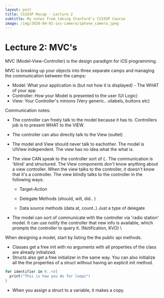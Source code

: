 ```yaml
---
layout: post
title: CS193P Recap - Lecture 2
subtitle: My notes from taking Stanford's CS193P Course
image: /img/2020-04-01-ios-camera/iphone_camera.jpeg
---
```


# Lecture 2: MVC's

MVC (Model-View-Controller) is the design paradigm for iOS programming.

MVC is breaking up your objects into three separate camps and managing the communication between the camps:

- Model: What your application is (but not how it is displayed) - The WHAT of your app
- Controller: How your Model is presented to the user (UI Logic)
- View: Your Controller's minions (Very generic.. uilabels, buttons etc)

Communication notes:

- The controller can freely talk to the model because it has to. Controllers job is to present WHAT to the VIEW.

- The controller can also directly talk to the View (outlet)

- The model and View should never talk to eachother. The model is UIView independent. The view has no idea what the what is.

- The view CAN speak to the controller sort of (.. The communication is 'blind' and structured. The View components don't know anything about a view controller. When the view talks to the controller, it doesn't know that it's a controller. The view blindly talks to the controller in the following ways:

  - Target-Action

  - Delegate Methods (should, will, did.. )

  - Data source methods (data at, count..) Just a type of delegate

    

- The model can sort of communicate with the controller via 'radio station' model. It can use notify the controller that new info is available, which prompts the controller to query it. (Notification, KVO) \

When designing a model, start by listing the the public api methods.

- Classes get a free init with no arguments with all properties of the class are already initialized.
- Structs also get a free initializer in the same way. You can also initialize all the the properties of a struct without having an explicit init method.

```swift
for identifier in 0..<5{
  print("This is how you do for loops")
}
```

- When you assign a struct to a variable, it makes a copy.